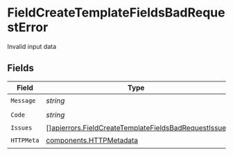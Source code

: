 # FieldCreateTemplateFieldsBadRequestError

Invalid input data


## Fields

| Field                                                                                                                      | Type                                                                                                                       | Required                                                                                                                   | Description                                                                                                                |
| -------------------------------------------------------------------------------------------------------------------------- | -------------------------------------------------------------------------------------------------------------------------- | -------------------------------------------------------------------------------------------------------------------------- | -------------------------------------------------------------------------------------------------------------------------- |
| `Message`                                                                                                                  | *string*                                                                                                                   | :heavy_check_mark:                                                                                                         | N/A                                                                                                                        |
| `Code`                                                                                                                     | *string*                                                                                                                   | :heavy_check_mark:                                                                                                         | N/A                                                                                                                        |
| `Issues`                                                                                                                   | [][apierrors.FieldCreateTemplateFieldsBadRequestIssue](../../models/apierrors/fieldcreatetemplatefieldsbadrequestissue.md) | :heavy_minus_sign:                                                                                                         | N/A                                                                                                                        |
| `HTTPMeta`                                                                                                                 | [components.HTTPMetadata](../../models/components/httpmetadata.md)                                                         | :heavy_check_mark:                                                                                                         | N/A                                                                                                                        |
